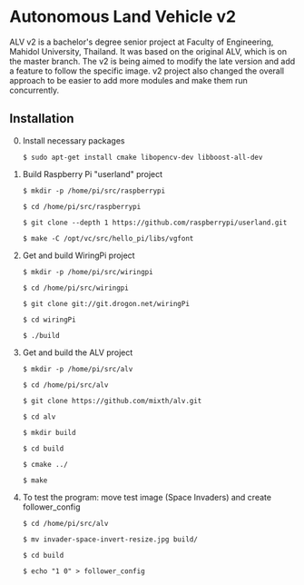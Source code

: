 Autonomous Land Vehicle v2
=====
ALV v2 is a bachelor's degree senior project at Faculty of Engineering, Mahidol University, Thailand. It was based on the original ALV, which is on the master branch. The v2 is being aimed to modify the late version and add a feature to follow the specific image. v2 project also changed the overall approach to be easier to add more modules and make them run concurrently. 



Installation
-----
0. Install necessary packages

   ```
   $ sudo apt-get install cmake libopencv-dev libboost-all-dev
   ```
1. Build Raspberry Pi "userland" project
   ```
   $ mkdir -p /home/pi/src/raspberrypi
   
   $ cd /home/pi/src/raspberrypi
   
   $ git clone --depth 1 https://github.com/raspberrypi/userland.git
   
   $ make -C /opt/vc/src/hello_pi/libs/vgfont
   ```
2. Get and build WiringPi project
   ```   
   $ mkdir -p /home/pi/src/wiringpi
   
   $ cd /home/pi/src/wiringpi
   
   $ git clone git://git.drogon.net/wiringPi
   
   $ cd wiringPi

   $ ./build
   ```
3. Get and build the ALV project
   ```
   $ mkdir -p /home/pi/src/alv
   
   $ cd /home/pi/src/alv
   
   $ git clone https://github.com/mixth/alv.git
   
   $ cd alv
   
   $ mkdir build
   
   $ cd build
   
   $ cmake ../
   
   $ make
   ```
4. To test the program: move test image (Space Invaders) and create follower_config
   ```
   $ cd /home/pi/src/alv
   
   $ mv invader-space-invert-resize.jpg build/
   
   $ cd build
   
   $ echo "1 0" > follower_config
   ```
